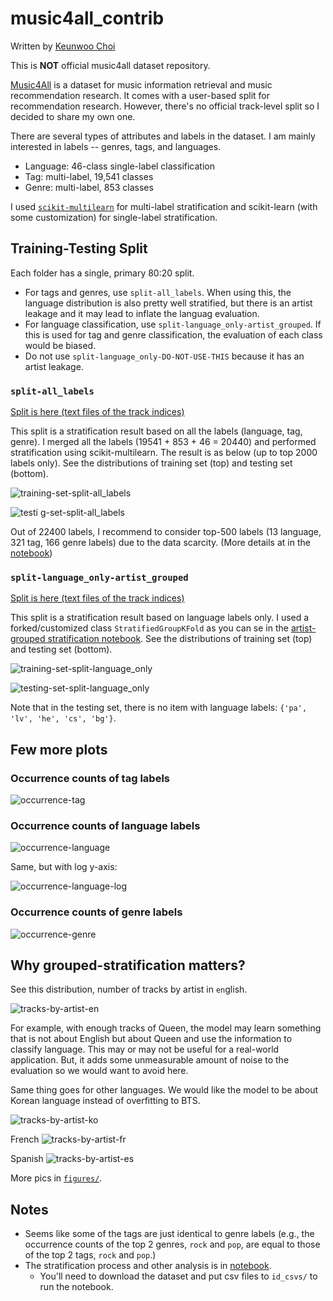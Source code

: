 # music4all_contrib

Written by [Keunwoo Choi](https://keunwoochoi.github.io/)

This is **NOT** official music4all dataset repository.

[Music4All](https://sites.google.com/view/contact4music4all) is a dataset for music information retrieval and music recommendation research. 
It comes with a user-based split for recommendation research. However, there's no official track-level split so I decided to share my own one.

There are several types of attributes and labels in the dataset. I am mainly interested in labels -- genres, tags, and languages.
- Language: 46-class single-label classification
- Tag: multi-label, 19,541 classes
- Genre: multi-label, 853 classes

I used [`scikit-multilearn`](http://scikit.ml/api/skmultilearn.model_selection.iterative_stratification.html#module-skmultilearn.model_selection.iterative_stratification)
for multi-label stratification and scikit-learn (with some customization) for single-label stratification.

## Training-Testing Split

Each folder has a single, primary 80:20 split.

 - For tags and genres, use `split-all_labels`. When using this, the language distribution is also pretty well stratified, but there is an artist leakage and it may lead to inflate the languag evaluation.
 - For language classification, use `split-language_only-artist_grouped`. If this is used for tag and genre classification, the evaluation of each class would be biased.  
 - Do not use `split-language_only-DO-NOT-USE-THIS` because it has an artist leakage.  

### `split-all_labels`

[Split is here (text files of the track indices)](split-all_labels/)

This split is a stratification result based on all the labels (language, tag, genre). 
I merged all the labels (19541 + 853 + 46 = 20440) and performed stratification using scikit-multilearn.
The result is as below (up to top 2000 labels only).
See the distributions of training set (top) and testing set (bottom).

![training-set-split-all_labels](figures/occurrence--split-training-log.png)

![testi g-set-split-all_labels](figures/occurrence--split-testing-log.png)

Out of 22400 labels, I recommend to consider top-500 labels (13 language, 321 tag, 166 genre labels) due to the data scarcity. 
(More details at in the [notebook](notebooks/)) 

### `split-language_only-artist_grouped`

[Split is here (text files of the track indices)](split-language_only-artist_grouped/)

This split is a stratification result based on language labels only. 
I used a forked/customized class `StratifiedGroupKFold` as you can se in the [artist-grouped stratification notebook](notebooks/artist-grouped-stratified-split.ipynb).
See the distributions of training set (top) and testing set (bottom).

![training-set-split-language_only](figures/occurrence--split-language_only-artist_grouped-training-log.png)

![testing-set-split-language_only](figures/occurrence--split-language_only-artist_grouped-testing-log.png)

Note that in the testing set, there is no item with language labels: `{'pa', 'lv', 'he', 'cs', 'bg'}`.

## Few more plots

### Occurrence counts of tag labels

![occurrence-tag](figures/occurrence-tag.png)


### Occurrence counts of language labels

![occurrence-language](figures/occurrence-language.png)

Same, but with log y-axis:

![occurrence-language-log](figures/occurrence-language-log.png)


### Occurrence counts of genre labels
![occurrence-genre](figures/occurrence-genre.png)


## Why grouped-stratification matters?

See this distribution, number of tracks by artist in `en`glish. 

![tracks-by-artist-en](figures/number-of-tracks-by-artist_language=en.png)

For example, with enough tracks of Queen, the model may learn something that is not about English but about Queen and use the information to classify language.
This may or may not be useful for a real-world application. But, it adds some unmeasurable amount of noise to the evaluation so we would want to avoid here.

Same thing goes for other languages. We would like the model to be about Korean language instead of overfitting to BTS. 

![tracks-by-artist-ko](figures/number-of-tracks-by-artist_language=ko.png)

French 
![tracks-by-artist-fr](figures/number-of-tracks-by-artist_language=fr.png) 

Spanish
![tracks-by-artist-es](figures/number-of-tracks-by-artist_language=es.png)

More pics in [`figures/`](figures/).

## Notes
- Seems like some of the tags are just identical to genre labels 
(e.g., the occurrence counts of the top 2 genres, `rock` and `pop`, are equal to those of the top 2 tags, `rock` and `pop`.)
- The stratification process and other analysis is in [notebook](notebooks/). 
  - You'll need to download the dataset and put csv files to `id_csvs/` to run the notebook. 
